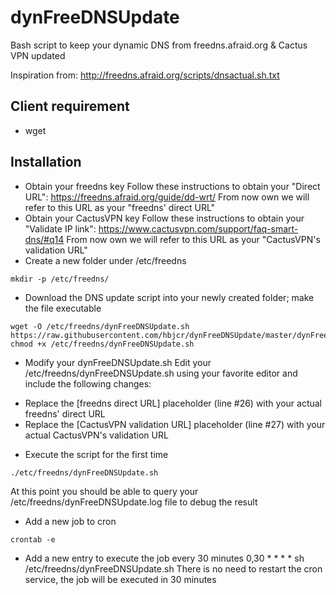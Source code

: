 # dynFreeDNSUpdate
Bash script to keep your dynamic DNS from freedns.afraid.org & Cactus VPN updated

Inspiration from: http://freedns.afraid.org/scripts/dnsactual.sh.txt

## Client requirement

- wget

## Installation

* Obtain your freedns key
Follow these instructions to obtain your "Direct URL": https://freedns.afraid.org/guide/dd-wrt/
From now own we will refer to this URL as your "freedns' direct URL"
* Obtain your CactusVPN key
Follow these instructions to obtain your "Validate IP link": https://www.cactusvpn.com/support/faq-smart-dns/#q14
From now own we will refer to this URL as your "CactusVPN's validation URL"
* Create a new folder under /etc/freedns
```
mkdir -p /etc/freedns/
```
* Download the DNS update script into your newly created folder; make the file executable
```
wget -O /etc/freedns/dynFreeDNSUpdate.sh https://raw.githubusercontent.com/hbjcr/dynFreeDNSUpdate/master/dynFreeDNSUpdate.sh
chmod +x /etc/freedns/dynFreeDNSUpdate.sh
```
* Modify your dynFreeDNSUpdate.sh
Edit your /etc/freedns/dynFreeDNSUpdate.sh using your favorite editor and include the following changes:
 - Replace the [freedns direct URL] placeholder (line #26) with your actual freedns' direct URL
 - Replace the [CactusVPN validation URL] placeholder (line #27) with your actual CactusVPN's validation URL
* Execute the script for the first time
```
./etc/freedns/dynFreeDNSUpdate.sh
```
At this point you should be able to query your /etc/freedns/dynFreeDNSUpdate.log file to debug the result
* Add a new job to cron
```
crontab -e
```
* Add a new entry to execute the job every 30 minutes
0,30 * * * * sh /etc/freedns/dynFreeDNSUpdate.sh
There is no need to restart the cron service, the job will be executed in 30 minutes
